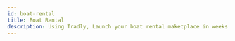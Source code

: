 ```yaml
---
id: boat-rental
title: Boat Rental 
description: Using Tradly, Launch your boat rental maketplace in weeks. Comes with pre-built apps + robust set of APIs. 
---
```



